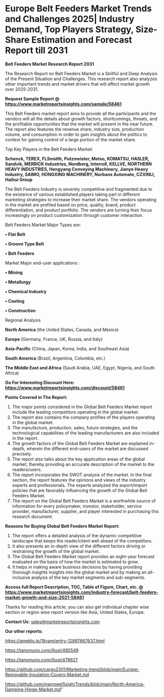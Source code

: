 # Europe Belt Feeders Market Trends and Challenges 2025| Industry Demand, Top Players Strategy, Size-Share Estimation and Forecast Report till 2031

<strong>Belt Feeders Market Research Report 2031</strong>

The Research Report on Belt Feeders Market is a Skillful and Deep Analysis of the Present Situation and Challenges. This research report also analyzes other important trends and market drivers that will affect market growth over 2025-2031.

<strong>Request Sample Report @ <a href=https://www.marketreportsinsights.com/sample/58461>https://www.marketreportsinsights.com/sample/58461</a></strong>

This Belt Feeders market report aims to provide all the participants and the vendors will all the details about growth factors, shortcomings, threats, and the profitable opportunities that the market will present in the near future. The report also features the revenue share, industry size, production volume, and consumption in order to gain insights about the politics to contest for gaining control of a large portion of the market share.

Top Key Players in the Belt Feeders Market:

<strong>Schenck, TEREX, FLSmidth, Putzmeister, Metso, KOMATSU, HASLER, Sandvik, MERRICK Industries, Nordberg, Interroll, KELLVE, NORTHERN HEAVY INDUSTRIES, Hengyang Conveying Machinery, Jianye Heavy Industry, SAIMO, HONGXING MACHINERY, Norbans Automate, CZXINLI, Haihui Group</strong>

The Belt Feeders Industry is severely competitive and fragmented due to the existence of various established players taking part in different marketing strategies to increase their market share. The vendors operating in the market are profiled based on price, quality, brand, product differentiation, and product portfolio. The vendors are turning their focus increasingly on product customization through customer interaction.

Belt Feeders Market Major Types are:

<strong>• Flat Belt

• Groove Type Belt

• Belt Feeders</strong>

Market Major end-user applications :

<strong>• Mining

• Metallurgy

• Chemical Industry

• Casting

• Construction</strong>

Regional Analysis

</u><strong><b>North America</b></strong> (the United States, Canada, and Mexico)

<strong><b>Europe </b></strong>(Germany, France, UK, Russia, and Italy)

<strong><b>Asia-Pacific</b></strong> (China, Japan, Korea, India, and Southeast Asia)

<strong><b>South America</b></strong> (Brazil, Argentina, Colombia, etc.)

<strong><b>The Middle East and Africa</b></strong> (Saudi Arabia, UAE, Egypt, Nigeria, and South Africa)

<strong>Go For Interesting Discount Here: <a href=https://www.marketreportsinsights.com/discount/58461>https://www.marketreportsinsights.com/discount/58461</a></strong>

<strong>Points Covered in The Report:</strong>
<ol>
  <li>The major points considered in the Global Belt Feeders Market report include the leading competitors operating in the global market.</li>
  <li>The report also contains the company profiles of the players operating in the global market.</li>
  <li>The manufacture, production, sales, future strategies, and the technological capabilities of the leading manufacturers are also included in the report.</li>
  <li>The growth factors of the Global Belt Feeders Market are explained in-depth, wherein the different end-users of the market are discussed precisely.</li>
  <li>The report also talks about the key application areas of the global market, thereby providing an accurate description of the market to the readers/users.</li>
  <li>The report incorporates the SWOT analysis of the market. In the final section, the report features the opinions and views of the industry experts and professionals. The experts analyzed the export/import policies that are favorably influencing the growth of the Global Belt Feeders Market.</li>
  <li>The report on the Global Belt Feeders Market is a worthwhile source of information for every policymaker, investor, stakeholder, service provider, manufacturer, supplier, and player interested in purchasing this research document.</li>
</ol>
<strong>Reasons for Buying Global Belt Feeders Market Report:</strong>

<ol>
  <li>The report offers a detailed analysis of the dynamic competitive landscape that keeps the reader/client well ahead of the competitors.</li>
  <li>It also presents an in-depth view of the different factors driving or restraining the growth of the global market.</li>
  <li>The Global Belt Feeders Market report provides an eight-year forecast evaluated on the basis of how the market is estimated to grow.</li>
  <li>It helps in making aware business decisions by having providing thorough insights insights into the global market and by making an all-inclusive analysis of the key market segments and sub-segments.</li>
</ol>
<strong>Access full Report Description, TOC, Table of Figure, Chart, etc. @ <a href=https://www.marketreportsinsights.com/industry-forecast/belt-feeders-market-growth-and-size-2021-58461>https://www.marketreportsinsights.com/industry-forecast/belt-feeders-market-growth-and-size-2021-58461</a></strong>


Thanks for reading this article; you can also get individual chapter wise section or region wise report version like Asia, United States, Europe.

<strong>Contact Us:</strong>
sales@marketreportsinsights.com

<strong>Our other reports:</strong>

<a href=https://ameblo.jp/18yam/entry-12887667637.html>https://ameblo.jp/18yam/entry-12887667637.html</a>

<a href=https://tanomuno.com/illust/480549>https://tanomuno.com/illust/480549</a>

<a href=https://tanomuno.com/illust/478627>https://tanomuno.com/illust/478627</a>

<a href=https://github.com/cargo2301/Marketing-trend/blob/main/Europe-Removable-Insulation-Covers-Market.md>https://github.com/cargo2301/Marketing-trend/blob/main/Europe-Removable-Insulation-Covers-Market.md</a>

<a href=https://github.com/manmeet5sigh/Trends/blob/main/North-America-Damping-Hinge-Market.md>https://github.com/manmeet5sigh/Trends/blob/main/North-America-Damping-Hinge-Market.md</a>"
